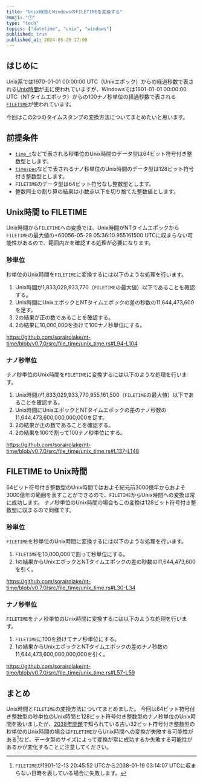 ```yaml
---
title: "Unix時間とWindowsのFILETIMEを変換する"
emoji: "🕐"
type: "tech"
topics: ["datetime", "unix", "windows"]
published: true
published_at: 2024-05-26 17:00
---
```


## はじめに

Unix系では1970-01-01 00:00:00 UTC（Unixエポック）からの経過秒数で表される[Unix時間](https://ja.wikipedia.org/wiki/UNIX%E6%99%82%E9%96%93)が主に使われていますが、Windowsでは1601-01-01 00:00:00 UTC（NTタイムエポック）からの100ナノ秒単位の経過秒数で表される[`FILETIME`](https://learn.microsoft.com/ja-jp/windows/win32/api/minwinbase/ns-minwinbase-filetime)が使われています。

今回はこの2つのタイムスタンプの変換方法についてまとめたいと思います。

## 前提条件

- [`time_t`](https://en.cppreference.com/w/c/chrono/time_t)などで表される秒単位のUnix時間のデータ型は64ビット符号付き整数型とします。
- [`timespec`](https://en.cppreference.com/w/c/chrono/timespec)などで表されるナノ秒単位のUnix時間のデータ型は128ビット符号付き整数型とします。
- `FILETIME`のデータ型は64ビット符号なし整数型とします。
- 整数同士の割り算の結果は小数点以下を切り捨てた整数値とします。

## Unix時間 to FILETIME

Unix時間から`FILETIME`への変換では、Unix時間がNTタイムエポックから`FILETIME`の最大値の+60056-05-28 05:36:10.955161500 UTCに収まらない可能性があるので、範囲内かを確認する処理が必要になります。

### 秒単位

秒単位のUnix時間を`FILETIME`に変換するには以下のような処理を行います。

1. Unix時間が1,833,029,933,770（`FILETIME`の最大値）以下であることを確認する。
2. Unix時間にUnixエポックとNTタイムエポックの差の秒数の11,644,473,600を足す。
3. 2の結果が正の数であることを確認する。
4. 2の結果に10,000,000を掛けて100ナノ秒単位にする。

https://github.com/sorairolake/nt-time/blob/v0.7.0/src/file_time/unix_time.rs#L94-L104

### ナノ秒単位

ナノ秒単位のUnix時間を`FILETIME`に変換するには以下のような処理を行います。

1. Unix時間が1,833,029,933,770,955,161,500（`FILETIME`の最大値）以下であることを確認する。
2. Unix時間にUnixエポックとNTタイムエポックの差のナノ秒数の11,644,473,600,000,000,000を足す。
3. 2の結果が正の数であることを確認する。
4. 2の結果を100で割って100ナノ秒単位にする。

https://github.com/sorairolake/nt-time/blob/v0.7.0/src/file_time/unix_time.rs#L137-L148

## FILETIME to Unix時間

64ビット符号付き整数型のUnix時間ではおよそ紀元前3000億年からおよそ3000億年の範囲を表すことができるので、`FILETIME`からUnix時間への変換は常に成功します。
ナノ秒単位のUnix時間の場合もこの変換は128ビット符号付き整数型に収まるので同様です。

### 秒単位

`FILETIME`を秒単位のUnix時間に変換するには以下のような処理を行います。

1. `FILETIME`を10,000,000で割って秒単位にする。
2. 1の結果からUnixエポックとNTタイムエポックの差の秒数の11,644,473,600を引く。

https://github.com/sorairolake/nt-time/blob/v0.7.0/src/file_time/unix_time.rs#L30-L34

### ナノ秒単位

`FILETIME`をナノ秒単位のUnix時間に変換するには以下のような処理を行います。

1. `FILETIME`に100を掛けてナノ秒単位にする。
2. 1の結果からUnixエポックとNTタイムエポックの差のナノ秒数の11,644,473,600,000,000,000を引く。

https://github.com/sorairolake/nt-time/blob/v0.7.0/src/file_time/unix_time.rs#L57-L59

## まとめ

Unix時間と`FILETIME`の変換方法についてまとめました。
今回は64ビット符号付き整数型の秒単位のUnix時間と128ビット符号付き整数型のナノ秒単位のUnix時間を扱いましたが、[2038年問題](https://ja.wikipedia.org/wiki/2038%E5%B9%B4%E5%95%8F%E9%A1%8C)で知られている古い32ビット符号付き整数型の秒単位のUnix時間の場合は`FILETIME`からUnix時間への変換が失敗する可能性がある[^1]など、データ型のサイズによって変換が常に成功するか失敗する可能性があるかが変化することに注意してください。

[^1]: `FILETIME`が1901-12-13 20:45:52 UTCから2038-01-19 03:14:07 UTCに収まらない日時を表している場合に失敗します。
